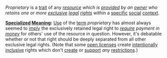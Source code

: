 *Proprietary* is a [trait](https://github.com/gcassel/Modular-Organization-Terminology/tree/master/terms/trait.md) of any *[resource](https://github.com/gcassel/Modular-Organization-Terminology/tree/master/terms/resource.md) which is [provided](https://github.com/gcassel/Modular-Organization-Terminology/tree/master/terms/provide.md) by an [owner](https://github.com/gcassel/Modular-Organization-Terminology/tree/master/terms/own.md) who retains one or more [exclusive](https://github.com/gcassel/Modular-Organization-Terminology/tree/master/terms/exclude.md) [legal](https://github.com/gcassel/Modular-Organization-Terminology/tree/master/terms/law.md) [rights](https://github.com/gcassel/Modular-Organization-Terminology/tree/master/terms/right.md)* within a [specific](https://github.com/gcassel/Modular-Organization-Terminology/tree/master/terms/specific.md) [social](https://github.com/gcassel/Modular-Organization-Terminology/tree/master/terms/social.md) [context](https://github.com/gcassel/Modular-Organization-Terminology/tree/master/terms/context.md).

**[Specialized](https://github.com/gcassel/Modular-Organization-Terminology/tree/master/terms/specialize.md) [Meaning](https://github.com/gcassel/Modular-Organization-Terminology/tree/master/terms/mean.md):**  [Use](https://github.com/gcassel/Modular-Organization-Terminology/tree/master/terms/use.md) of the [term](https://github.com/gcassel/Modular-Organization-Terminology/tree/master/terms/term.md) *proprietary* has almost always seemed to [imply](https://github.com/gcassel/Modular-Organization-Terminology/tree/master/terms/imply.md) the exclusively retained legal right to *[require](https://github.com/gcassel/Modular-Organization-Terminology/tree/master/terms/require.md) payment in [money](https://github.com/gcassel/Modular-Organization-Terminology/tree/master/terms/money.md)* for others' use of the resource in question.  However, it's debatable whether or not that right should be deeply separated from all other exclusive legal rights.  (Note that some [open licenses](https://github.com/gcassel/Modular-Organization-Terminology/tree/master/compound-terms/open-license.md) create [intentionally](https://github.com/gcassel/Modular-Organization-Terminology/tree/master/terms/intention.md) [inclusive](https://github.com/gcassel/Modular-Organization-Terminology/tree/master/terms/include.md) rights which don't [create](https://github.com/gcassel/Modular-Organization-Terminology/tree/master/terms/create.md) or [support](https://github.com/gcassel/Modular-Organization-Terminology/tree/master/terms/support.md) *any* [restrictions](https://github.com/gcassel/Modular-Organization-Terminology/tree/master/terms/restriction.md).) 
